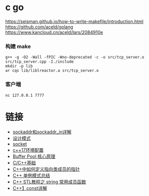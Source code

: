 # c go
https://seisman.github.io/how-to-write-makefile/introduction.html
https://github.com/aceld/golang
https://www.kancloud.cn/aceld/lars/2084910e

### 构建 make
```shell
g++ -g -O2 -Wall -fPIC -Wno-deprecated -c -o src/tcp_server.o src/tcp_server.cpp -I./include
mkdir -p lib
ar cqs lib/liblreactor.a src/tcp_server.o
```

### 客户端
```
nc 127.0.0.1 7777
```

# 链接
- [sockaddr和sockaddr_in详解](https://blog.csdn.net/qingzhuyuxian/article/details/79736821)
- [设计模式](https://blog.csdn.net/u014376961/category_9315271.html)
- [socket](https://blog.csdn.net/u014376961/article/details/88614029)
- [c++17环境配置](https://blog.csdn.net/fighting_Kitty/article/details/124774798)
- [Buffer Pool 核心原理](https://blog.csdn.net/weixin_35794878/article/details/125737083)
- [C/C++基础](https://blog.csdn.net/kingofmyheart/category_8847220.html)
- [C++中如何定义指向类成员的指针](https://blog.csdn.net/KingOfMyHeart/article/details/124655014)
- [C++ 单例模式总结](https://juejin.cn/post/6844903928497176584)
- [C++ STL教程之 string 常用成员函数](https://blog.csdn.net/sjc_0910/article/details/103533388)
- [C++】const详解](https://blog.csdn.net/HelloZEX/article/details/83861533)